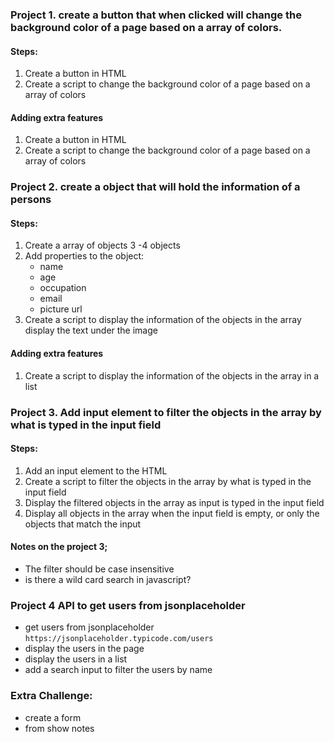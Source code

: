 ### Project 1. create a button that when clicked will change the background color of a page based on a array of colors.

#### Steps:

1. Create a button in HTML
2. Create a script to change the background color of a page based on a array of colors

#### Adding extra features

1. Create a button in HTML
2. Create a script to change the background color of a page based on a array of colors

### Project 2. create a object that will hold the information of a persons

#### Steps:

1. Create a array of objects 3 -4 objects
2. Add properties to the object:
   - name
   - age
   - occupation
   - email
   - picture url
3. Create a script to display the information of the objects in the array
   display the text under the image

#### Adding extra features

1. Create a script to display the information of the objects in the array in a list

### Project 3. Add input element to filter the objects in the array by what is typed in the input field

#### Steps:

1. Add an input element to the HTML
2. Create a script to filter the objects in the array by what is typed in the input field
3. Display the filtered objects in the array as input is typed in the input field
4. Display all objects in the array when the input field is empty, or only the objects that match the input

#### Notes on the project 3;

- The filter should be case insensitive
- is there a wild card search in javascript?

### Project 4 API to get users from jsonplaceholder

- get users from jsonplaceholder `https://jsonplaceholder.typicode.com/users`
- display the users in the page
- display the users in a list
- add a search input to filter the users by name

### Extra Challenge:

- create a form
- from show notes
